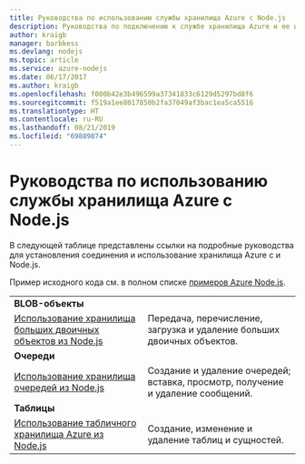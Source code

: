 ```yaml
---
title: Руководства по использованию службы хранилища Azure с Node.js
description: Руководства по подключению к службе хранилища Azure и ее использованию с Node.js.
author: kraigb
manager: barbkess
ms.devlang: nodejs
ms.topic: article
ms.service: azure-nodejs
ms.date: 06/17/2017
ms.author: kraigb
ms.openlocfilehash: f000b42e3b496599a37341833c6129d5297bd8f6
ms.sourcegitcommit: f519a1ee8017850b2fa37049af3bac1ea5ca5516
ms.translationtype: HT
ms.contentlocale: ru-RU
ms.lasthandoff: 08/21/2019
ms.locfileid: "69889874"
---
```

# <a name="azure-storage-with-nodejs-tutorials"></a>Руководства по использованию службы хранилища Azure с Node.js

В следующей таблице представлены ссылки на подробные руководства для установления соединения и использование хранилища Azure с и Node.js.

Пример исходного кода см. в полном списке [примеров Azure Node.js](https://azure.microsoft.com/resources/samples/?term=nodejs).

| | |
|---|---|
| **BLOB-объекты** ||
| [Использование хранилища больших двоичных объектов из Node.js](/azure/storage/storage-nodejs-how-to-use-blob-storage?toc=/azure/javascript/toc.json&bc=/azure/javascript/breadcrumb/toc.json) | Передача, перечисление, загрузка и удаление больших двоичных объектов. |
| **Очереди** ||
| [Использование хранилища очередей из Node.js](/azure/storage/storage-nodejs-how-to-use-queues?toc=/azure/javascript/toc.json&bc=/azure/javascript/breadcrumb/toc.json) | Создание и удаление очередей; вставка, просмотр, получение и удаление сообщений. |
| **Таблицы** ||
| [Использование табличного хранилища Azure из Node.js](/azure/storage/storage-nodejs-how-to-use-table-storage?toc=/azure/javascript/toc.json&bc=/azure/javascript/breadcrumb/toc.json) | Создание, изменение и удаление таблиц и сущностей. |
